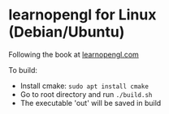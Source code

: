 # learnopengl for Linux (Debian/Ubuntu)
Following the book at [learnopengl.com](learnopengl.com)

To build: 
* Install cmake: `sudo apt install cmake`
* Go to root directory and run `./build.sh`
* The executable 'out' will be saved in build
